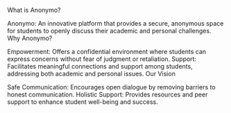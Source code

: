 What is Anonymo?

Anonymo: An innovative platform that provides a secure, anonymous space for students to openly discuss their academic and personal challenges.
Why Anonymo?

Empowerment: Offers a confidential environment where students can express concerns without fear of judgment or retaliation.
Support: Facilitates meaningful connections and support among students, addressing both academic and personal issues.
Our Vision

Safe Communication: Encourages open dialogue by removing barriers to honest communication.
Holistic Support: Provides resources and peer support to enhance student well-being and success.
